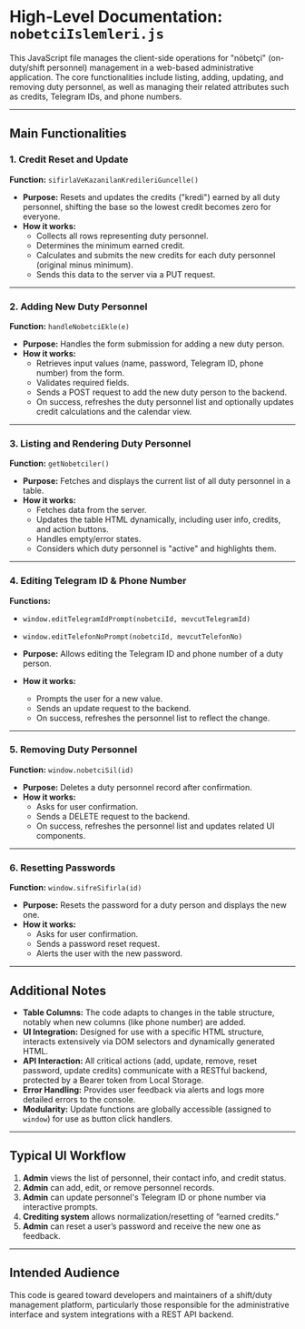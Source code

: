 # High-Level Documentation: `nobetciIslemleri.js`

This JavaScript file manages the client-side operations for "nöbetçi" (on-duty/shift personnel) management in a web-based administrative application. The core functionalities include listing, adding, updating, and removing duty personnel, as well as managing their related attributes such as credits, Telegram IDs, and phone numbers.

---

## Main Functionalities

### 1. Credit Reset and Update
**Function:** `sifirlaVeKazanilanKredileriGuncelle()`

- **Purpose:** Resets and updates the credits ("kredi") earned by all duty personnel, shifting the base so the lowest credit becomes zero for everyone.
- **How it works:**
  - Collects all rows representing duty personnel.
  - Determines the minimum earned credit.
  - Calculates and submits the new credits for each duty personnel (original minus minimum).
  - Sends this data to the server via a PUT request.

---

### 2. Adding New Duty Personnel
**Function:** `handleNobetciEkle(e)`

- **Purpose:** Handles the form submission for adding a new duty person.
- **How it works:**
  - Retrieves input values (name, password, Telegram ID, phone number) from the form.
  - Validates required fields.
  - Sends a POST request to add the new duty person to the backend.
  - On success, refreshes the duty personnel list and optionally updates credit calculations and the calendar view.

---

### 3. Listing and Rendering Duty Personnel
**Function:** `getNobetciler()`

- **Purpose:** Fetches and displays the current list of all duty personnel in a table.
- **How it works:**
  - Fetches data from the server.
  - Updates the table HTML dynamically, including user info, credits, and action buttons.
  - Handles empty/error states.
  - Considers which duty personnel is "active" and highlights them.

---

### 4. Editing Telegram ID & Phone Number
**Functions:**
- `window.editTelegramIdPrompt(nobetciId, mevcutTelegramId)`
- `window.editTelefonNoPrompt(nobetciId, mevcutTelefonNo)`

- **Purpose:** Allows editing the Telegram ID and phone number of a duty person.
- **How it works:**
  - Prompts the user for a new value.
  - Sends an update request to the backend.
  - On success, refreshes the personnel list to reflect the change.

---

### 5. Removing Duty Personnel
**Function:** `window.nobetciSil(id)`

- **Purpose:** Deletes a duty personnel record after confirmation.
- **How it works:**
  - Asks for user confirmation.
  - Sends a DELETE request to the backend.
  - On success, refreshes the personnel list and updates related UI components.

---

### 6. Resetting Passwords
**Function:** `window.sifreSifirla(id)`

- **Purpose:** Resets the password for a duty person and displays the new one.
- **How it works:**
  - Asks for user confirmation.
  - Sends a password reset request.
  - Alerts the user with the new password.

---

## Additional Notes

- **Table Columns:** The code adapts to changes in the table structure, notably when new columns (like phone number) are added.
- **UI Integration:** Designed for use with a specific HTML structure, interacts extensively via DOM selectors and dynamically generated HTML.
- **API Interaction:** All critical actions (add, update, remove, reset password, update credits) communicate with a RESTful backend, protected by a Bearer token from Local Storage.
- **Error Handling:** Provides user feedback via alerts and logs more detailed errors to the console.
- **Modularity:** Update functions are globally accessible (assigned to `window`) for use as button click handlers.

---

## Typical UI Workflow

1. **Admin** views the list of personnel, their contact info, and credit status.
2. **Admin** can add, edit, or remove personnel records.
3. **Admin** can update personnel's Telegram ID or phone number via interactive prompts.
4. **Crediting system** allows normalization/resetting of “earned credits.”
5. **Admin** can reset a user’s password and receive the new one as feedback.

---

## Intended Audience
This code is geared toward developers and maintainers of a shift/duty management platform, particularly those responsible for the administrative interface and system integrations with a REST API backend.